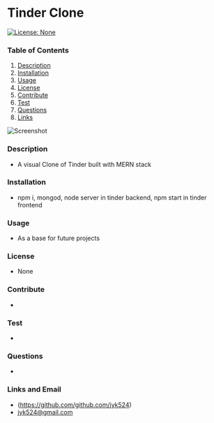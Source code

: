# Tinder Clone

  [![License: None](https://img.shields.io/badge/License-None-yellow.svg)](https://opensource.org/licenses/None)

  ### Table of Contents
  1. [Description](#description)
  2. [Installation](#installation)
  3. [Usage](#usage)
  4. [License](#license)
  5. [Contribute](#contribute)
  6. [Test](#test)
  7. [Questions](#questions)
  8. [Links](#links)
  
  ![Screenshot](tinder-clone/resources/chrome_uiIECp9PX4.png)

  ### Description
  * A visual Clone of Tinder built with MERN stack
  ### Installation
  * npm i, mongod, node server in tinder backend, npm start in tinder frontend
  ### Usage
  * As a base for future projects
  ### License
  * None
  ### Contribute
  * 
  ### Test
  * 
  ### Questions
  * 
  ### Links and Email
  * (https://github.com/github.com/jyk524)
  * jyk524@gmail.com

